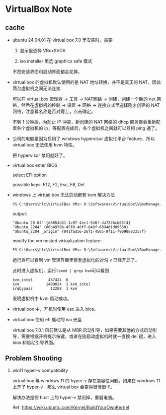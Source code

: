 # VirtualBox Note

## cache

* ubuntu 24.04.01 在 virtual box 7.0 里安装时，需要

    1. 显示里选择 VBoxSVGA

    2. iso installer 里选 graphics safe 模式

    不然安装界面和启动界面都会花屏。

* virtual box 的虚拟机默认使用的是 NAT 地址转换，并不是真正的 NAT，因此两台虚拟机之间无法连接

    可以在 virtual box 管理器 -> 工具 -> NAT网络 -> 创建，创建一个新的 net 网络，然后在虚拟机的控制 -> 设置 -> 网络 -> 连接方式里选择刚才创建的 NAT 网络，注意看名称是否对得上，点击确定。

    不到 1 分钟后，为防止 IP 冲突，新创建的 NAT 网络的 dhcp 服务器会重新配置各个虚拟机的 ip，等配置完成后，各个虚拟机之间就可以互相 ping 通了。

* 公司的电脑是因为启用了 windows hypervisor 虚拟化平台 feature，所以 virtual box 无法使用 kvm 特性。

    把 hypervisor 禁用就好了。

* virtual box enter BIOS

    select EFI option

    possible keys: F12, F2, Esc, F8, Del

* windows 上 virtual box 无法启动嵌套 kvm 解决方法

    ```powershell
    PS C:\Users\hlc\VirtualBox VMs> D:\Softwares\VirtualBox\VBoxManage.exe list vms
    ```

    output:

    ```
    "Ubuntu 20.04" {d8054d31-1c97-4ec1-946f-da7246cb03f4}
    "Ubuntu_2204" {86b4978b-45f8-40ff-848f-6094d1d89560}
    "Ubuntu_2204 _origin" {041fad56-26f1-4505-9f11-79098883357f}
    ```

    modify the vm nested virtualization feature:

    ```powershell
    PS C:\Users\hlc\VirtualBox VMs> D:\Softwares\VirtualBox\VBoxManage.exe modifyvm "Ubuntu_2204 _origin" --nested-hw-virt on
    ```

    运行后可以看到 vm 管理界面里嵌套虚拟化的对勾 v 已经开启了。

    此时进入虚拟机，运行`lsmod | grep kvm`可以看到

    ```
    kvm_intel       487424  0
    kvm            1409024  1 kvm_intel
    irqbypass        12288  1 kvm
    ```

    说明虚拟机中 kvm 启动成功。

* virtual box 中，开机时使用 esc 进入 bios。

* virtual box 使用 efi 启动的 iso 光盘

    virtual box 7.0.1 目前默认是从 MBR 启动引导，如果需要其他的方式启动引导，需要根据开机提示按键，或者在刚启动虚拟机时就一直按 del 键，进入 bios 和启动引导界面。

## Problem Shooting

1. win11 hyper-v compatibility

    virtual box 与 windows 11 的 hyper-v 存在兼容性问题。如果在 windows 11 上开了 hyper-v，那么 virtual box 会变得很慢很卡。

    解决办法是把 host 上的 hyper-v 禁用掉，重启电脑。

    Ref: <https://wiki.ubuntu.com/Kernel/BuildYourOwnKernel>